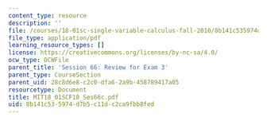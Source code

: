 ```yaml
---
content_type: resource
description: ''
file: /courses/18-01sc-single-variable-calculus-fall-2010/8b141c535974d7b5c11dc2ca9fbb8fed_MIT18_01SCF10_Ses66c.pdf
file_type: application/pdf
learning_resource_types: []
license: https://creativecommons.org/licenses/by-nc-sa/4.0/
ocw_type: OCWFile
parent_title: 'Session 66: Review for Exam 3'
parent_type: CourseSection
parent_uid: 28c8d6e8-c2c0-dfa6-2a9b-458789417a05
resourcetype: Document
title: MIT18_01SCF10_Ses66c.pdf
uid: 8b141c53-5974-d7b5-c11d-c2ca9fbb8fed
---
```

